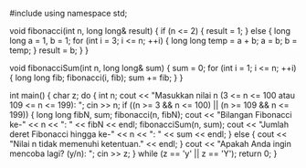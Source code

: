 #include <iostream>
using namespace std;

void fibonacci(int n, long long& result) {
    if (n <= 2) {
        result = 1;
    } else {
        long long a = 1, b = 1;
        for (int i = 3; i <= n; ++i) {
            long long temp = a + b;
            a = b;
            b = temp;
        }
        result = b;
    }
}

void fibonacciSum(int n, long long& sum) {
    sum = 0;
    for (int i = 1; i <= n; ++i) {
        long long fib;
        fibonacci(i, fib);
        sum += fib;
    }
}

int main() {
    char z;
    do {
        int n;
        cout << "Masukkan nilai n (3 <= n <= 100 atau 109 <= n <= 199): ";
        cin >> n;
        if ((n >= 3 && n <= 100) || (n >= 109 && n <= 199)) {
            long long fibN, sum;
            fibonacci(n, fibN);
            cout << "Bilangan Fibonacci ke-" << n << ": " << fibN << endl;
            fibonacciSum(n, sum);
            cout << "Jumlah deret Fibonacci hingga ke-" << n << ": " << sum << endl;
        } else {
            cout << "Nilai n tidak memenuhi ketentuan." << endl;
        }
        cout << "Apakah Anda ingin mencoba lagi? (y/n): ";
        cin >> z;
    } while (z == 'y' || z == 'Y');
    return 0;
}
